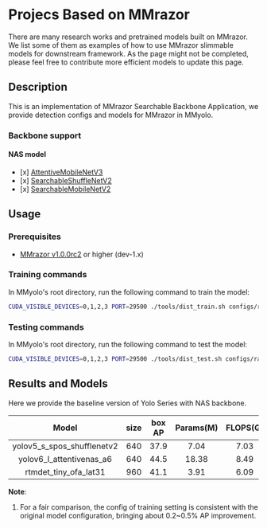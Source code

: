 # Projecs Based on MMrazor

There are many research works and pretrained models built on MMrazor. We list some of them as examples of how to use MMrazor slimmable models for downstream framework. As the page might not be completed, please feel free to contribute more efficient models to update this page.

## Description

This is an implementation of MMrazor Searchable Backbone Application, we provide detection configs and models for MMrazor in MMyolo.

### Backbone support

#### NAS model

- \[x\] [AttentiveMobileNetV3](https://github.com/open-mmlab/mmrazor/blob/dev-1.x/configs/_base_/nas_backbones/attentive_mobilenetv3_supernet.py)
- \[x\] [SearchableShuffleNetV2](https://github.com/open-mmlab/mmrazor/blob/dev-1.x/configs/_base_/nas_backbones/spos_shufflenet_supernet.py)
- \[x\] [SearchableMobileNetV2](https://github.com/open-mmlab/mmrazor/blob/dev-1.x/configs/_base_/nas_backbones/spos_mobilenet_supernet.py)

## Usage

### Prerequisites

- [MMrazor v1.0.0rc2](https://github.com/open-mmlab/mmrazor/tree/v1.0.0rc2) or higher (dev-1.x)

### Training commands

In MMyolo's root directory, run the following command to train the model:

```bash
CUDA_VISIBLE_DEVICES=0,1,2,3 PORT=29500 ./tools/dist_train.sh configs/razor_subnets/yolov5_s_spos_shufflenetv2_syncbn_8xb16-300e_coco.py
```

### Testing commands

In MMyolo's root directory, run the following command to test the model:

```bash
CUDA_VISIBLE_DEVICES=0,1,2,3 PORT=29500 ./tools/dist_test.sh configs/razor_subnets/yolov5_s_spos_shufflenetv2_syncbn_8xb16-300e_coco.py ${CHECKPOINT_PATH}
```

## Results and Models

Here we provide the baseline version of Yolo Series with NAS backbone.

|           Model            | size | box AP | Params(M) | FLOPS(G) |                                  Config                                  |                                                                                                                                                                                 Download                                                                                                                                                                                  |
|:--------------------------:|:----:|:------:|:---------:|:--------:|:------------------------------------------------------------------------:|:-------------------------------------------------------------------------------------------------------------------------------------------------------------------------------------------------------------------------------------------------------------------------------------------------------------------------------------------------------------------------:|
| yolov5_s_spos_shufflenetv2 | 640  |  37.9  |   7.04    |   7.03   |     [config](./yolov5_s_spos_shufflenetv2_syncbn_8xb16-300e_coco.py)     |                 [model](https://openmmlab-share.oss-cn-hangzhou.aliyuncs.com/mmrazor/v1/spos/yolov5/yolov5_s_spos_shufflenetv2_syncbn_8xb16-300e_coco_20230109_155302-777fd6f1.pth) | [log](https://openmmlab-share.oss-cn-hangzhou.aliyuncs.com/mmrazor/v1/spos/yolov5/yolov5_s_spos_shufflenetv2_syncbn_8xb16-300e_coco_20230109_155302-777fd6f1.json)                 |
|  yolov6_l_attentivenas_a6  | 640  |  44.5  |   18.38   |   8.49   | [config](./yolov6_l_attentivenas_a6_d12_syncbn_fast_16xb16-300e_coco.py) | [model](https://openmmlab-share.oss-cn-hangzhou.aliyuncs.com/mmrazor/v1/attentivenas/yolov6/yolov6_l_attentivenas_a6_d12_syncbn_fast_16xb16-300e_coco_20230108_174944-4970f0b7.pth) | [log](https://openmmlab-share.oss-cn-hangzhou.aliyuncs.com/mmrazor/v1/attentivenas/yolov6/yolov6_l_attentivenas_a6_d12_syncbn_fast_16xb16-300e_coco_20230108_174944-4970f0b7.json) |
|   rtmdet_tiny_ofa_lat31    | 960  |  41.1  |   3.91    |   6.09   |       [config](./rtmdet_tiny_ofa_lat31_syncbn_16xb16-300e_coco.py)       |                     [model](https://openmmlab-share.oss-cn-hangzhou.aliyuncs.com/mmrazor/v1/ofa/rtmdet/rtmdet_tiny_ofa_lat31_syncbn_16xb16-300e_coco_20230108_222141-24ff87dex.pth) | [log](https://openmmlab-share.oss-cn-hangzhou.aliyuncs.com/mmrazor/v1/ofa/rtmdet/rtmdet_tiny_ofa_lat31_syncbn_16xb16-300e_coco_20230108_222141-24ff87de.json)                      |

**Note**:

1. For a fair comparison, the config of training setting is consistent with the original model configuration, bringing about 0.2~0.5% AP improvement.
